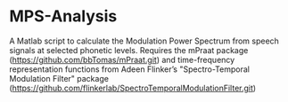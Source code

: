 # MPS-Analysis
A Matlab script to calculate the Modulation Power Spectrum from speech signals at selected phonetic levels. Requires the mPraat package (https://github.com/bbTomas/mPraat.git) and time-frequency representation functions from Adeen Flinker’s "Spectro-Temporal Modulation Filter" package (https://github.com/flinkerlab/SpectroTemporalModulationFilter.git) 
